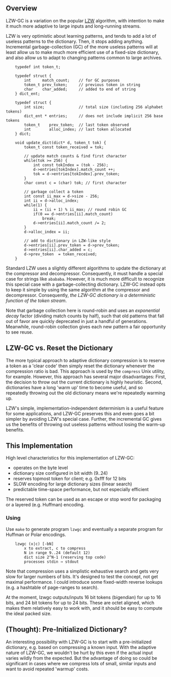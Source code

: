 
## Overview

LZW-GC is a variation on the popular [LZW](http://en.wikipedia.org/wiki/Lempel%E2%80%93Ziv%E2%80%93Welch) algorithm, with intention to make it much more adaptive to large inputs and long-running streams. 

LZW is very optimistic about learning patterns, and tends to add a lot of useless patterns to the dictionary. Then, it stops adding anything. Incremental garbage-collection (GC) of the more useless patterns will at least allow us to make much more efficient use of a fixed-size dictionary, and also allow us to adapt to changing patterns common to large archives.

        typedef int token_t;

        typedef struct {
            int     match_count;    // for GC purposes
            token_t prev_token;     // previous token in string
            char    char_added;     // added to end of string 
        } dict_ent;
        
        typedef struct {
            int size;               // total size (including 256 alphabet tokens)
            dict_ent * entries;     // does not include implicit 256 base tokens
            token_t    prev_token;  // last token observed
            int        alloc_index; // last token allocated
        } dict;

        void update_dict(dict* d, token_t tok) {
            token_t const token_received = tok;

            // update match counts & find first character
            while(tok >= 256) {
                int const tokIndex = (tok - 256);
                d->entries[tokIndex].match_count ++;
                tok = d->entries[tokIndex].prev_token;
            } 
            char const c = (char) tok; // first character
            
            // garbage collect a token
            int const ii_max = d->size - 256;
            int ii = d->alloc_index;
            while(1) {
                ii = (ii + 1) % ii_max; // round robin GC
                if(0 == d->entries[ii].match_count)
                    break;
                d->entries[ii].match_count /= 2;
            }
            d->alloc_index = ii;
            
            // add to dictionary in LZW-like style
            d->entries[ii].prev_token = d->prev_token;
            d->entries[ii].char_added = c;
            d->prev_token  = token_received;
        }

Standard LZW uses a slightly different algorithms to update the dictionary at the compressor and decompressor. Consequently, it must handle a special case for strings like `abababa`. However, it is much more difficult to recognize this special case with a garbage-collecting dictionary. LZW-GC instead opts to keep it simple by using the same algorithm at the compressor and decompressor. Consequently, *the LZW-GC dictionary is a deterministic function of the token stream*. 

Note that garbage collection here is round-robin and uses an *exponential decay* factor (dividing match counts by half), such that old patterns that fall out of favor are quickly deprecated in just a handful of generations. Meanwhile, round-robin collection gives each new pattern a fair opportunity to see reuse.

## LZW-GC vs. Reset the Dictionary

The more typical approach to adaptive dictionary compression is to reserve a token as a 'clear code' then simply reset the dictionary whenever the compression ratio is bad. This approach is used by the `compress` Unix utility, for example. However, this approach has several major disadvantages: First, the decision to throw out the current dictionary is highly heuristic. Second, dictionaries have a long 'warm up' time to become useful, and so repeatedly throwing out the old dictionary means we're repeatedly warming up.

LZW's simple, implementation-independent determinism is a useful feature for some applications, and LZW-GC preserves this and even goes a bit simpler by avoiding LZW's special case. Further, the incremental GC gives us the benefits of throwing out useless patterns without losing the warm-up benefits. 

## This Implementation

High level characteristics for this implementation of LZW-GC:

* operates on the byte level
* dictionary size configured in bit width (9..24)
* reserves topmost token for client; e.g. 0xfff for 12 bits
* SLOW encoding for large dictionary sizes (linear search)
* predictable time-space performance, but not especially efficient

The reserved token can be used as an escape or stop word for packaging or a layered (e.g. Huffman) encoding.

### Using

Use `make` to generate program `lzwgc` and eventually a separate program for Huffman or Polar encodings.

        lzwgc (x|c) [-bN]
            x to extract, c to compress
            N in range 9..24 (default 12)   
            dict size 2^N-1 (reserving top code)
            processes stdin → stdout

Note that compression uses a simplistic exhaustive search and gets very slow for larger numbers of bits. It's designed to test the concept, not get maximal performance. I could introduce some fixed-width reverse lookups (e.g. a hashtable of page-ranges to search). 

At the moment, lzwgc outputs/inputs 16 bit tokens (bigendian) for up to 16 bits, and 24 bit tokens for up to 24 bits. These are octet aligned, which makes them relatively easy to work with, and it should be easy to compute the ideal packed size. 

## (Thought): Pre-Initialized Dictionary?

An interesting possibility with LZW-GC is to start with a pre-initialized dictionary, e.g. based on compressing a known input. With the adaptive nature of LZW-GC, we wouldn't be hurt by this even if the actual input varies wildly from the expected. But the advantage of doing so could be significant in cases where we compress lots of small, similar inputs and want to avoid repeated 'warmup' costs.
